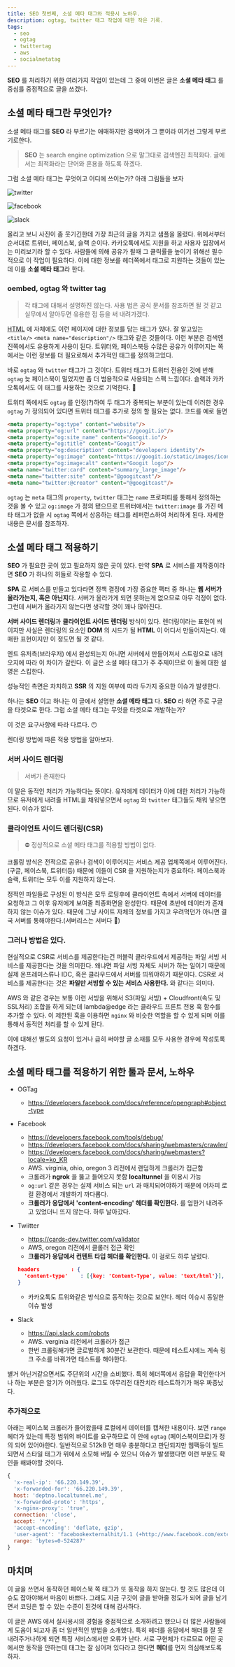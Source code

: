 ```yaml
---
title: SEO 첫번째, 소셜 메타 태그와 적용시 노하우.
description: ogtag, twitter 태그 작업에 대한 작은 기록.
tags:
  - seo
  - ogtag
  - twittertag
  - aws
  - socialmetatag
---
```


**SEO** 를 처리하기 위한 여러가지 작업이 있는데 그 중에 이번은 글은 **소셜 메타 태그** 를 중심를 중점적으로 글을 쓰겠다.

## 소셜 메타 태그란 무엇인가?

소셜 메타 태그를 **SEO** 라 부르기는 애매하지만 검색어가 그 뿐이라 여기선 그렇게 부르기로한다. 

> **SEO** 는 search engine optimization 으로 말그대로 검색엔진 최적화다. 글에서는 최적화라는 단어와 혼용을 하도록 하겠다.

그럼 소셜 메타 태그는 무엇이고 어디에 쓰이는가? 아래 그림들을 보자

![twitter](assets/twitter.png)

![facebook](assets/facebook.png)

![slack](assets/slack.png)

올리고 보니 사진이 좀 웃기긴한데 가장 최근의 글을 가지고 샘플을 올렸다. 위에서부터 순서대로 트위터, 페이스북, 슬랙 순이다. 카카오톡에서도 지원을 하고 사용자 입장에서는 미리보기라 할 수 있다. 사람들에 의해 공유가 될때 그 클릭률을 높이기 위해선 필수적으로 이 작업이 필요하다. 이에 대한 정보를 헤더쪽에서 태그로 지원하는 것들이 있는데 이를 **소셜 메타 태그**라 한다.

### oembed, ogtag 와 twitter tag

> 각 태그에 대해서 설명하진 않는다. 사용 법은 공식 문서를 참조하면 될 것 같고 실무에서 알아두면 유용한 점 등을 써 내려가겠다.

[HTML](https://googit.io/post/ap-northeast-2:c03f8bf0-992e-48a8-93b6-15787a0fc96f/public/seo-social-meta-tags/) 에 자체에도 이런 페이지에 대한 정보를 담는 태그가 있다. 잘 알고있는 `<title/>` `<meta name="description"/>` 태그와 같은 것들이다. 이런 부분은 검색엔진쪽에서도 유용하게 사용이 된다. 트위터와, 페이스북등 수많은 공유가 이루어지는 쪽에서는 이런 정보를 더 필요로해서 추가적인 태그를 정의하고있다.

바로 `ogtag` 와 `twitter` 태그가 그 것이다. 트위터 태그가 트위터 전용인 것에 반해 `ogtag` 늦 페이스북이 밀었지만 좀 더 범용적으로 사용되는 스펙 느낌이다. 슬랙과 카카오톡에서도 이 태그를 사용하는 것으로 기억한다. 🤖

트위터 쪽에서도 `ogtag` 를 인정(?)하여 두 태그가 중복되는 부분이 있는데 이러한 경우 `ogtag` 가 정의되어 있다면 트위터 태그를 추가로 정의 할 필요는 없다. 코드를 예로 들면

```html
<meta property="og:type" content="website"/>
<meta property="og:url" content="https://googit.io"/>
<meta property="og:site_name" content="Googit.io"/>
<meta property="og:title" content="Googit"/>
<meta property="og:description" content="developers identity"/>
<meta property="og:image" content="https://googit.io/static/images/icon/512-googit.png"/>
<meta property="og:image:alt" content="Googit logo"/>
<meta name="twitter:card" content="summary_large_image"/>
<meta name="twitter:site" content="@googitcast"/>
<meta name="twitter:@creator" content="@googitcast"/>
```

`ogtag` 는 `meta` 태그의  `property`, `twitter` 태그는 `name` 프로퍼티를 통해서 정의하는 것을 볼 수 있고 `og:image` 가 정의 됐으므로 트위터에서는 `twitter:image` 를 가진 메타 태그가 없을 시 `ogtag` 쪽에서 상응하는 태그를 레퍼런스하여 처리하게 된다. 자세한 내용은 문서를 참조하자.

## 소셜 메타 태그 적용하기

**SEO** 가 필요한 곳이 있고 필요하지 않은 곳이 있다. 만약 **SPA** 로 서비스를 제작중이라면 **SEO** 가 하나의 허들로 작용할 수 있다.

**SPA** 로 서비스를 만들고 있다라면 정책 결정에 가장 중요한 팩터 중 하나는 **웹 서버가 올라가는지, 혹은 아닌지**다. 서버가 올라가게 되면 못하는게 없으므로 아무 걱정이 없다. 그런데 서버가 올라가지 않는다면 생각할 것이 꽤나 많아진다.

**서버 사이드 렌더링**과 **클라이언트 사이드 렌더링** 방식이 있다. 렌더링이라는 표현이 씌이지만 사실은 렌더링의 요소인 **DOM** 의 시드가 될 **HTML** 이 어디서 만들어지는다. 애매한 표현이지만 이 정도면 될 것 같다.

엔드 유저측(브라우저) 에서 완성되는지 아니면 서버에서 만들어져서 스트링으로 내려오지에 따라 이 차이가 갈린다.  이 글은 소셜 메타 태그가 주 주제이므로 이 둘에 대한 설명은 스킵한다.

성능적인 측면은 차치하고 **SSR** 의 지원 여부에 따라 두가지 중요한 이슈가 발생한다.

하나는 **SEO** 이고 하나는 이 글에서 설명한 **소셜 메타 태그** 다. **SEO** 라 하면 주로 구글을 타겟으로 한다. 그럼 소셜 메타 태그는 무엇을 타겟으로 개발하는가?

이 것은 요구사항에 따라 다르다. 😶

렌더링 방법에 따른 적용 방법을 알아보자.

### 서버 사이드 렌더링

> 서버가 존재한다

이 말은 동적인 처리가 가능하다는 뜻이다. 유저에게 데이터가 이에 대한 처리가 가능하므로 유저에게 내려줄 HTML을 채워넣으면서 `ogtag` 와 `twitter` 태그들도 채워 넣으면된다. 이슈가 없다.

### 클라이언트 사이드 렌더링(CSR)

> ⛔️ 정상적으로 소셜 메타 태그를 적용할 방법이 없다.

크롤링 방식은 전적으로 공유나 검색이 이루어지는 서비스 제공 업체쪽에서 이루어진다.(구글, 페이스북, 트위터등) 때문에 이들이 CSR 을 지원하는지가 중요하다. 페이스북과 슬랙, 트위터는 모두 이를 지원하지 않는다.

정적인 파일들로 구성된 이 방식은 모두 로딩후에 클라이언트 측에서 서버에 데이터를 요청하고 그 이후 유저에게 보여줄 최종화면을 완성한다. 때문에 초반에 데이터가 존재 하지 않는 이슈가 있다. 때문에 그냥 사이트 자체의 정보를 가지고 우려먹던가 아니면 결국 서버를 통해야한다.(서버리스는 서버다 💬)

### 그러나 방법은 있다.

현실적으로 CSR로 서비스를 제공한다는건 퍼블릭 클라우드에서 제공하는 파일 서빙 서비스를 제공한다는 것을 의미한다. 왜냐면 파일 서빙 자체도 서버가 하는 일이기 때문에 실제 온프레미스류나 IDC, 혹은 클라우드에서 서버를 띄워야하기 때문이다. CSR로 서비스를 제공한다는 것은 **파일만 서빙할 수 있는 서비스 사용한다.** 와 같다는 의미다.

AWS 와 같은 경우는 보통 이런 서빙을 위해서 S3(파일 서빙) + Cloudfront(속도 및 SSL처리) 조합을 하게 되는데 lambda@edge 라는 클라우드 프론트 전용 훅 함수를 추가할 수 있다. 이 제한된 훅을 이용하면 `nginx` 와 비슷한 역할을 할 수 있게 되며 이를 통해서 동적인 처리를 할 수 있게 된다.

이에 대해선 별도의 요청이 있거나 급히 써야할 글 소재를 모두 사용한 경우에 작성토록 하겠다.

## 소셜 메타 태그를 적용하기 위한 툴과 문서, 노하우

- OGTag

  - https://developers.facebook.com/docs/reference/opengraph#object-type

- Facebook

  - https://developers.facebook.com/tools/debug/
  - https://developers.facebook.com/docs/sharing/webmasters/crawler/
  - https://developers.facebook.com/docs/sharing/webmasters?locale=ko_KR
  - AWS. virginia, ohio, oregon 3 리전에서 랜덤하게 크롤러가 접근함
  - 크롤러가 **ngrok** 을 뚫고 들어오지 못함 **localtunnel** 을 이용시 가능
  - `og:url` 같은 경우는 실제 서비스 되는 `url` 과 매치되어야하기 때문에 어차피 로컬 환경에서 개발하기 까다롭다.
  - **크롤러가 응답에서 'content-encoding' 헤더를 확인한다.** 를 엄한거 내려주고 있었더니 뜨지 않는다. 하루 날아갔다.

- Twiitter

  - https://cards-dev.twitter.com/validator
  - AWS, oregon 리전에서 클롤러 접근 확인
  - **크롤러가 응답에서 컨텐트 타입 헤더를 확인한다.** 이 걸로도 하루 날렸다.

  ```json
  headers          : {
    'content-type'    : [{key: 'Content-Type', value: 'text/html'}],
  }
  ```

  - 카카오톡도 트위와같은 방식으로 동작하는 것으로 보인다. 헤더 이슈시 동일한 이슈 발생

- Slack

  - https://api.slack.com/robots
  - AWS. verginia 리전에서 크롤러가 접근
  - 한번 크롤링해가면 글로벌하게 30분간 보관한다. 때문에 테스트시에느 계속 링크 주소를 바꿔가면 테스트를 해야한다.

별거 아닌거같으면서도 주단위의 시간을 소비했다. 특히 헤더쪽에서 응답을 확인한다거나 하는 부분은 알기가 어려웠다. 로그도 아무리전 대잔치라 테스트하기가 매우 짜증났다.

### 추가적으로

아래는 페이스북 크롤러가 들어왔을때 로컬에서 데이터를 캡쳐한 내용이다. 보면 `range` 헤더가 있는데 특정 범위의 바이트를 요구하므로 이 안에 `ogtag` (페이스북이므로)가 정의 되어 있어야한다. 일반적으로 512kB 면 매우 충분하다고 판단되지만 웹팩등이 빌드되면서 스타일 태그가 위에서 소모해 버릴 수 있으니 이슈가 발생했다면 이런 부분도 확인을 해봐야할 것이다.

```javascript
{
  'x-real-ip': '66.220.149.39',
  'x-forwarded-for': '66.220.149.39',
  host: 'deptno.localtunnel.me',
  'x-forwarded-proto': 'https',
  'x-nginx-proxy': 'true',
  connection: 'close',
  accept: '*/*',
  'accept-encoding': 'deflate, gzip',
  'user-agent': 'facebookexternalhit/1.1 (+http://www.facebook.com/externalhit_uatext.php)',
  range: 'bytes=0-524287'
}
```

## 마치며

이 글을 쓰면서 동작하던 페이스북 쪽 태그가 또 동작을 하지 않는다. 할 것도 많은데 이슈도 잡아야해서 마음이 바쁘다. 그래도 지금 구깃이 글을 받아줄 정도가 되어 글을 남기면서 코딩은 할 수 있는 수준이 된것에 대해 감사하다.

이 글은 AWS 에서 실사용시의 경험을 중점적으로 소개하려고 했으나 더 많은 사람들에게 도움이 되고자 좀 더 일반적인 방법을 소개했다. 특히 헤더를 응답에서 해더를 잘 못 내려주거나하게 되면 특정 서비스에서만 오류가 난다. 서로 구현체가 다르므로 어떤 곳에서만 동작을 안하는데 태그는 잘 심어져 있다라고 한다면 **헤더**를 먼저 의심해보도록 하자.